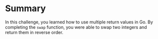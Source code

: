 # Summary

In this challenge, you learned how to use multiple return values in Go. By completing the `swap` function, you were able to swap two integers and return them in reverse order.
